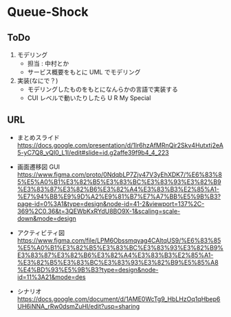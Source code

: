 # Queue-Shock

## ToDo

1. モデリング
   - 担当 : 中村とか
   - サービス概要をもとに UML でモデリング
2. 実装(なにで？)
   - モデリングしたものをもとになんらかの言語で実装する
   - CUI レベルで動いたりしたら U R My Special

## URL

- まとめスライド \
  https://docs.google.com/presentation/d/1lr6hzAfMRnQir2Skv4Hutxtj2eA5-yC7Q8_vQI0_L1I/edit#slide=id.g2affe39f9b4_4_223


- 画面遷移図 GUI \
  https://www.figma.com/proto/0NdqbLP7Zjv47V3yEhXDK7/%E6%83%85%E5%A0%B1%E3%82%B5%E3%83%BC%E3%83%93%E3%82%B9%E3%83%87%E3%82%B6%E3%82%A4%E3%83%B3%E2%85%A1-%E7%94%BB%E9%9D%A2%E9%81%B7%E7%A7%BB%E5%9B%B3?page-id=0%3A1&type=design&node-id=41-2&viewport=137%2C-369%2C0.36&t=3QEWbKxRYdU8BO9X-1&scaling=scale-down&mode=design


- アクティビティ図 \
  https://www.figma.com/file/LPM6Obssmqyag4CAltqUS9/%E6%83%85%E5%A0%B1%E3%82%B5%E3%83%BC%E3%83%93%E3%82%B9%E3%83%87%E3%82%B6%E3%82%A4%E3%83%B3%E2%85%A1-%E3%82%B5%E3%83%BC%E3%83%93%E3%82%B9%E5%85%A8%E4%BD%93%E5%9B%B3?type=design&node-id=11%3A21&mode=des


- シナリオ \
  https://docs.google.com/document/d/1AME0WcTg9_HbLHzOq1qHbep6UH6iNNA_rRw0dsmZuHI/edit?usp=sharing